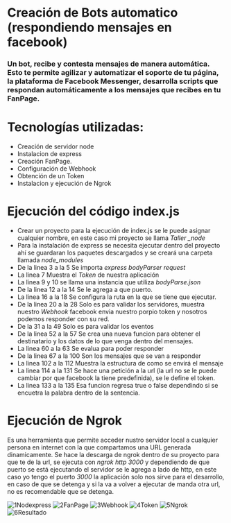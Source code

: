 # Creación de Bots automatico (respondiendo mensajes en facebook)

### Un bot, recibe y contesta mensajes de manera automática. Esto te permite agilizar y automatizar el soporte de tu página, la plataforma de Facebook Messenger, desarrolla scripts que respondan automáticamente a los mensajes que recibes en tu FanPage.

# Tecnologías utilizadas:
- Creación de servidor node
- Instalacion de express
- Creación FanPage.
- Configuración de Webhook
- Obtención de un Token
- Instalacion y ejecución de Ngrok

# Ejecución del código index.js
- Crear un proyecto para la ejecución de index.js se le puede asignar cualquier nombre, en este caso mi proyecto se llama *Taller _node*
- Para la instalación de express se necesita ejecutar dentro del proyecto ahí se guardaran los paquetes descargados y se creará una carpeta llamada *node_modules*
- De la linea 3 a la 5 Se importa *express* *bodyParser* *request*
- La linea 7 Muestra el *Token* de nuestra aplicación  
- La linea 9 y 10 se llama una instancia que utiliza *bodyParse.json*
- De la linea 12 a la 14 Se le agrega a que puerto.
- La linea 16 a la 18 Se configura la ruta en la que se tiene que ejecutar.
- De la linea 20 a la 28 Solo es para validar los servidores, muestra nuestro *Webhook* facebook envia nuestro porpio token y nosotros podemos responder con su red.
- De la 31 a la 49 Solo es para validar los eventos
- De la linea 52 a la 57 Se crea una nueva funcion para obtener el destinatario y los datos de lo que venga dentro del mensajes.
- La linea 60 a la 63 Se evalua para poder responder
- De la linea 67 a la 100 Son los mensajes que se van a responder
- La linea 102 a la 112 Muestra la estructura de como se envirá el mensaje
- La linea 114 a la 131 Se hace una petición a la url (la url no se le puede cambiar por que facebook la tiene predefinida), se le define el token.
- La linea 133 a la 135 Esa funcion regresa true o false dependindo si se encuetra la palabra dentro de la sentencia.

# Ejecución de Ngrok
Es una herramienta que permite acceder nustro servidor local a cualquier persona en internet con la que compartamos una URL generada dinamicamente.
Se hace la descarga de ngrok dentro de su proyecto para que te de la url, se ejecuta con *ngrok http 3000* y dependiendo de que puerto se está ejecutando el servidor se le agrega a lado de http, en este caso yo tengo el puerto *3000* la aplicación solo nos sirve para el desarrollo, en caso de que se detenga y si la va a volver a ejecutar de manda otra url, no es recomendable que se detenga.



![1Nodexpress](https://user-images.githubusercontent.com/52976520/76582132-06804700-649b-11ea-97c1-e14bdcd92032.png)
![2FanPage](https://user-images.githubusercontent.com/52976520/76582355-9faf5d80-649b-11ea-88ab-ab963c966d48.JPG)
![3Webhook](https://user-images.githubusercontent.com/52976520/76582584-48f65380-649c-11ea-97e7-e98e77afa30b.png)
![4Token](https://user-images.githubusercontent.com/52976520/76582631-78a55b80-649c-11ea-90c1-0d27de80e4b2.png)
![5Ngrok](https://user-images.githubusercontent.com/52976520/76582803-e9e50e80-649c-11ea-89fd-30ae48df9f91.png)
![6Resultado](https://user-images.githubusercontent.com/52976520/76582829-084b0a00-649d-11ea-960b-4dd34f30f68f.png)


